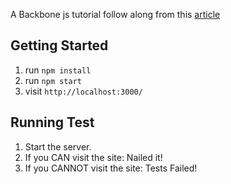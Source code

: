 A Backbone js tutorial follow along from this [article](https://adrianmejia.com/backbone-dot-js-for-absolute-beginners-getting-started/)

## Getting Started

1. run `npm install`
2. run `npm start`
3. visit `http://localhost:3000/`

## Running Test

1. Start the server.
2. If you CAN visit the site: Nailed it!
3. If you CANNOT visit the site: Tests Failed!
